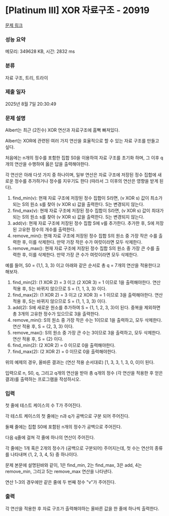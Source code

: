 # [Platinum III] XOR 자료구조 - 20919 

[문제 링크](https://www.acmicpc.net/problem/20919) 

### 성능 요약

메모리: 349628 KB, 시간: 2832 ms

### 분류

자료 구조, 트리, 트라이

### 제출 일자

2025년 8월 7일 20:30:49

### 문제 설명

<p>Albert는 최근 (2진수) XOR 연산과 자료구조에 흠뻑 빠져있다.</p>

<p>Albert는 XOR에 관련된 여러 가지 연산을 효율적으로 할 수 있는 자료 구조를 만들고 싶다. </p>

<p>처음에는 n개의 정수를 포함한 집합 S0을 이용하여 자료 구조를 초기화 하며, 그 이후 q개의 연산을 수행하여 옳은 답을 출력해야한다.</p>

<p>각 연산은 아래 다섯 가지 중 하나이며, 일부 연산은 자료 구조에 저장된 정수 집합에 새로운 정수를 추가하거나 정수를 지우기도 한다 (따라서 그 이후의 연산은 영향을 받게 된다).</p>

<ol>
	<li>find_min(v): 현재 자료 구조에 저장된 정수 집합이 S라면, (v XOR s) 값이 최소가 되는 S의 원소 s를 찾아 (v XOR s) 값을 출력한다. S는 변경되지 않는다.</li>
	<li>find_max(v): 현재 자료 구조에 저장된 정수 집합이 S라면, (v XOR s) 값이 최대가 되는 S의 원소 s를 찾아 (v XOR s) 값을 출력한다. S는 변경되지 않는다.</li>
	<li>add(v): 현재 자료 구조에 저장된 정수 집합 S에 v를 추가한다. 추가한 후, S에 저장된 고유한 정수의 개수를 출력한다.</li>
	<li>remove_min(): 현재 자료 구조에 저장된 정수 집합 S의 원소 중 가장 작은 수를 출력한 후, 이를 삭제한다. 만약 가장 작은 수가 여럿이라면 모두 삭제한다.</li>
	<li>remove_max(): 현재 자료 구조에 저장된 정수 집합 S의 원소 중 가장 큰 수를 출력한 후, 이를 삭제한다. 만약 가장 큰 수가 여럿이라면 모두 삭제한다.</li>
</ol>

<p>예를 들어, S0 = {1,1, 3, 3} 이고 아래와 같은 순서로 총 q = 7개의 연산을 적용한다고 해보자.</p>

<ol>
	<li>find_min(2): (1 XOR 2) = 3 이고 (2 XOR 3) = 1 이므로 1을 출력해야한다. 연산 적용 후, S는 바뀌지 않으므로 S = {1, 1, 3, 3} 이다.</li>
	<li>find_max(2): (1 XOR 2) = 3 이고 (2 XOR 3) = 1 이므로 3을 출력해야한다. 연산 적용 후, S는 바뀌지 않으므로 S = {1, 1, 3, 3} 이다.</li>
	<li>add(2): S에 새로운 원소를 추가하여 S = {1, 1, 2, 3, 3}이 된다. 중복을 제외하면 총 3개의 고유한 정수가 있으므로 3을 출력한다.</li>
	<li>remove_min(): S의 원소 중 가장 작은 수는 1이므로 1을 출력하고, 모두 삭제한다. 연산 적용 후, S = {2, 3, 3} 이다.</li>
	<li>remove_max(): S의 원소 중 가장 큰 수는 3이므로 3을 출력하고, 모두 삭제한다. 연산 적용 후, S = {2} 이다.</li>
	<li>find_min(2): (2 XOR 2) = 0 이므로 0을 출력해야한다.</li>
	<li>find_max(2): (2 XOR 2) = 0 이므로 0을 출력해야한다.</li>
</ol>

<p>위의 예제의 경우, 올바른 결과는 (연산 적용 순서대로) [1, 3, 3, 1, 3, 0, 0]이 된다.</p>

<p>입력으로 n, S0, q, 그리고 q개의 연산을 받아 총 q개의 정수 (각 연산을 적용한 후 얻은 결과)를 출력하는 프로그램을 작성하시오.</p>

### 입력 

 <p>첫 줄에 테스트 케이스의 수 T가 주어진다.</p>

<p>각 테스트 케이스의 첫 줄에는 n과 q가 공백으로 구분 되어 주어진다.</p>

<p>둘째 줄에는 집합 S0에 포함된 n개의 정수가 공백으로 주어진다.</p>

<p>다음 q줄에 걸쳐 각 줄에 하나의 연산이 주어진다.</p>

<p>각 줄에는 1개 혹은 2개의 정수가 (공백으로 구분되어) 주어지는데, 첫 수는 연산의 종류를 나타내며 {1, 2, 3, 4, 5} 중 하나이다.</p>

<p>문제 본문에 설명된바와 같이, 1은 find_min, 2는 find_max, 3은 add, 4는 remove_min, 그리고 5는 remove_max 연산을 나타낸다.</p>

<p>연산 1-3의 경우에만 같은 줄에 두 번째 정수 "v"가 주어진다.</p>

### 출력 

 <p>각 연산을 적용한 후 자료 구조가 출력해야하는 올바른 값을 한 줄에 하나씩 출력한다.</p>

